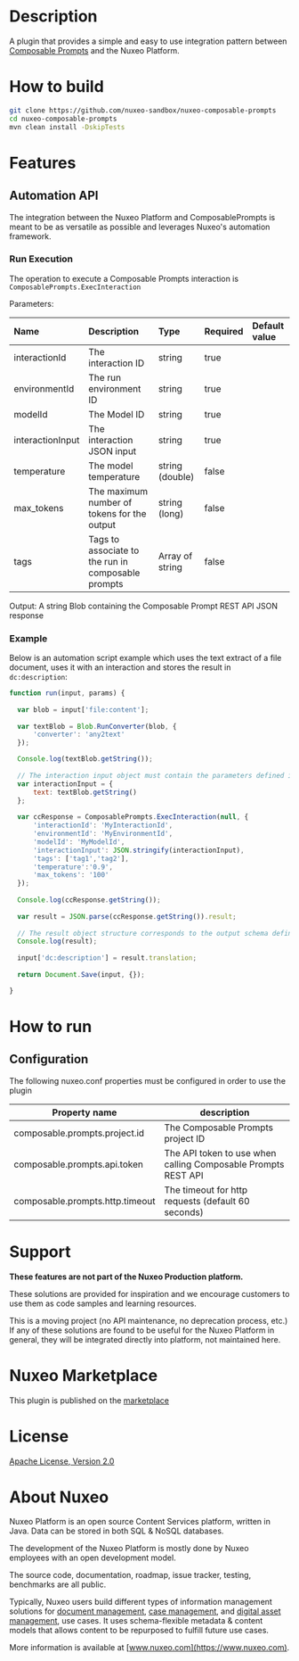 # Description
A plugin that provides a simple and easy to use integration pattern
between [Composable Prompts](https://composableprompts.com/) and the Nuxeo Platform.

# How to build
```bash
git clone https://github.com/nuxeo-sandbox/nuxeo-composable-prompts
cd nuxeo-composable-prompts
mvn clean install -DskipTests
```

# Features
## Automation API
The integration between the Nuxeo Platform and ComposablePrompts is meant to be as versatile as possible and leverages Nuxeo's automation framework.

### Run Execution
The operation to execute a Composable Prompts interaction is `ComposablePrompts.ExecInteraction`

Parameters:

| Name             | Description                                        | Type            | Required | Default value |
|:-----------------|:---------------------------------------------------|:----------------|:---------|:--------------|
| interactionId    | The interaction ID                                 | string          | true     |               |
| environmentId    | The run environment ID                             | string          | true     |               |
| modelId          | The Model ID                                       | string          | true     |               |
| interactionInput | The interaction JSON input                         | string          | true     |               |
| temperature      | The model temperature                              | string (double) | false    |               |
| max_tokens       | The maximum number of tokens for the output        | string (long)   | false    |               |
| tags             | Tags to associate to the run in composable prompts | Array of string | false    |               |

Output: A string Blob containing the Composable Prompt REST API JSON response

### Example
Below is an automation script example which uses the text extract of a file document, uses it with an interaction and stores the result in `dc:description`:

```javascript
function run(input, params) {
  
  var blob = input['file:content'];
  
  var textBlob = Blob.RunConverter(blob, {
      'converter': 'any2text'
  });

  Console.log(textBlob.getString());
  
  // The interaction input object must contain the parameters defined in the prompt template
  var interactionInput = {
      text: textBlob.getString()
  };
  
  var ccResponse = ComposablePrompts.ExecInteraction(null, {
      'interactionId': 'MyInteractionId', 
      'environmentId': 'MyEnvironmentId', 
      'modelId': 'MyModelId', 
      'interactionInput': JSON.stringify(interactionInput),
      'tags': ['tag1','tag2'],
      'temperature':'0.9',
      'max_tokens': '100'
  });
  
  Console.log(ccResponse.getString());
  
  var result = JSON.parse(ccResponse.getString()).result;
  
  // The result object structure corresponds to the output schema defined in the interaction
  Console.log(result);
  
  input['dc:description'] = result.translation;
  
  return Document.Save(input, {});

}
```

# How to run
## Configuration
The following nuxeo.conf properties must be configured in order to use the plugin

| Property name                    | description                                                   |
|----------------------------------|---------------------------------------------------------------|
| composable.prompts.project.id    | The Composable Prompts project ID                             |
| composable.prompts.api.token     | The API token to use when calling Composable Prompts REST API |
| composable.prompts.http.timeout  | The timeout for http requests (default 60 seconds)            |


# Support
**These features are not part of the Nuxeo Production platform.**

These solutions are provided for inspiration and we encourage customers to use them as code samples and learning
resources.

This is a moving project (no API maintenance, no deprecation process, etc.) If any of these solutions are found to be
useful for the Nuxeo Platform in general, they will be integrated directly into platform, not maintained here.

# Nuxeo Marketplace
This plugin is published on
the [marketplace](https://connect.nuxeo.com/nuxeo/site/marketplace/package/nuxeo-composable-prompts)

# License
[Apache License, Version 2.0](http://www.apache.org/licenses/LICENSE-2.0.html)

# About Nuxeo
Nuxeo Platform is an open source Content Services platform, written in Java. Data can be stored in both SQL & NoSQL
databases.

The development of the Nuxeo Platform is mostly done by Nuxeo employees with an open development model.

The source code, documentation, roadmap, issue tracker, testing, benchmarks are all public.

Typically, Nuxeo users build different types of information management solutions
for [document management](https://www.nuxeo.com/solutions/document-management/), [case management](https://www.nuxeo.com/solutions/case-management/),
and [digital asset management](https://www.nuxeo.com/solutions/dam-digital-asset-management/), use cases. It uses
schema-flexible metadata & content models that allows content to be repurposed to fulfill future use cases.

More information is available at [www.nuxeo.com](https://www.nuxeo.com).